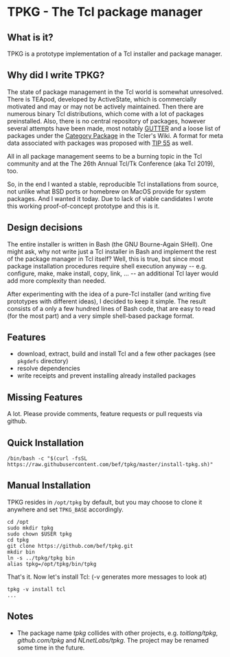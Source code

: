 # TPKG - The Tcl package manager

## What is it?
TPKG is a prototype implementation of a Tcl installer and package manager.

## Why did I write TPKG?
The state of package management in the Tcl world is somewhat unresolved. There is TEApod, developed by ActiveState, which is commercially motivated and may or may not be actively maintained. Then there are numerous binary Tcl distributions, which come with a lot of packages preinstalled. Also, there is no central repository of packages, however several attempts have been made, most notably [GUTTER](https://core.tcl-lang.org/jenglish/gutter/) and a loose list of packages under the [Category Package](https://wiki.tcl-lang.org/page/Category+Package) in the Tcler's Wiki. A format for meta data associated with packages was proposed with [TIP 55](https://core.tcl-lang.org/tips/doc/trunk/tip/55.md) as well.

All in all package management seems to be a burning topic in the Tcl community and at the The 26th Annual Tcl/Tk Conference (aka Tcl 2019), too.

So, in the end I wanted a stable, reproducible Tcl installations from source, not unlike what BSD ports or homebrew on MacOS provide for system packages. And I wanted it today. Due to lack of viable candidates I wrote this working proof-of-concept prototype and this is it.

## Design decisions
The entire installer is written in Bash (the GNU Bourne-Again SHell). One might ask, why not write just a Tcl installer in Bash and implement the rest of the package manager in Tcl itself? Well, this is true, but since most package installation procedures require shell execution anyway -- e.g. configure, make, make install, copy, link, ... -- an additional Tcl layer would add more complexity than needed.

After experimenting with the idea of a pure-Tcl installer (and writing five prototypes with different ideas), I decided to keep it simple. The result consists of a only a few hundred lines of Bash code, that are easy to read (for the most part) and a very simple shell-based package format.

## Features
* download, extract, build and install Tcl and a few other packages (see `pkgdefs` directory)
* resolve dependencies
* write receipts and prevent installing already installed packages

## Missing Features
A lot. Please provide comments, feature requests or pull requests via github.

## Quick Installation
```
/bin/bash -c "$(curl -fsSL https://raw.githubusercontent.com/bef/tpkg/master/install-tpkg.sh)"
```

## Manual Installation
TPKG resides in `/opt/tpkg` by default, but you may choose to clone it anywhere and set `TPKG_BASE` accordingly.
```
cd /opt
sudo mkdir tpkg
sudo chown $USER tpkg
cd tpkg
git clone https://github.com/bef/tpkg.git
mkdir bin
ln -s ../tpkg/tpkg bin
alias tpkg=/opt/tpkg/bin/tpkg
```

That's it. Now let's install Tcl: (-v generates more messages to look at)
```
tpkg -v install tcl
...
```

## Notes
* The package name *tpkg* collides with other projects, e.g. *toitlang/tpkg*, *github.com/tpkg* and *NLnetLabs/tpkg*. The project may be renamed some time in the future.
